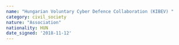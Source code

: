 ```yaml
---
name: "Hungarian Voluntary Cyber Defence Collaboration (KIBEV) "
category: civil_society
nature: "Association"
nationality: HUN
date_signed: '2018-11-12'
---
```

    